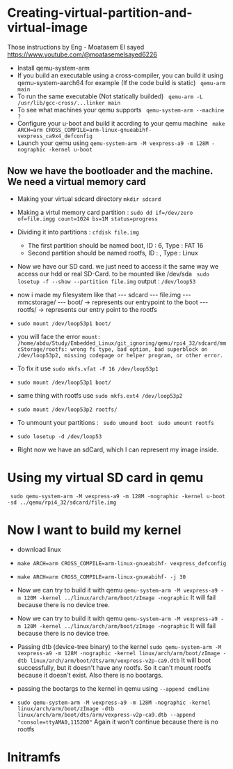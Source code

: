 # Creating-virtual-partition-and-virtual-image
Those instructions by Eng - Moatasem El sayed https://www.youtube.com/@moatasemelsayed6226

- Install qemu-system-arm
- If you build an executable using a cross-compiler, you can build it using qemu-system-aarch64 for example (If the code build is static)
   ``` qemu-arm main```
- To run the same executable (Not statically builded)
    ``` qemu-arm -L /usr/lib/gcc-cross/...linker main```
- To see what machines your qemu supports
    ``` qemu-system-arm --machine ?```
- Configure your u-boot and build it accrding to your qemu machine
    ``` make ARCH=arm CROSS_COMPILE=arm-linux-gnueabihf- vexpress_ca9x4_defconfig```
- Launch your qemu using
    ```qemu-system-arm -M vexpress-a9 -m 128M -nographic -kernel u-boot```


## Now we have the bootloader and the machine. We need a virtual memory card
- Making your virtual sdcard directory ```mkdir sdcard```
- Making a virtul memory card partition : ```sudo dd if=/dev/zero of=file.imgg count=1024 bs=1M status=progress```
- Dividing it into partitions : ```cfdisk file.img```
    - The first partition should be named boot, ID : 6, Type : FAT 16
    - Second partition should be named rootfs, ID : , Type : Linux
- Now we have our SD card. we just need to access it the same way we access our hdd or real SD-Card. to be mounted like /dev/sda
``` sudo losetup -f --show --partition file.img```
output : ```/dev/loop53```
- now i made my filesystem like that
      --- sdcard
            --- file.img
            --- mmcstorage/
                  --- boot/    -> represents our entrypoint to the boot
                  --- rootfs/  -> represents our entry point to the rootfs
- ```sudo mount /dev/loop53p1 boot/```
- you will face the error ```mount: /home/abdu/Study/Embedded_Linux/git_ignoring/qemu/rpi4_32/sdcard/mmcStorage/rootfs: wrong fs type, bad option, bad superblock on /dev/loop53p2, missing codepage or helper program, or other error.```
- To fix it use ```sudo mkfs.vfat -F 16 /dev/loop53p1```
- ```sudo mount /dev/loop53p1 boot/```
- same thing  with rootfs use ```sudo mkfs.ext4 /dev/loop53p2```
- ```sudo mount /dev/loop53p2 rootfs/```

- To unmount your partitions : ``` sudo umound boot```
  ``` sudo umount rootfs```
- ```sudo losetup -d /dev/loop53```

- Right now we have an sdCard, which I can represent my image inside.

# Using my virtual SD card in qemu
``` sudo qemu-system-arm -M vexpress-a9 -m 128M -nographic -kernel u-boot -sd ../qemu/rpi4_32/sdcard/file.img```

# Now I want to build my kernel
- download linux
- ```make ARCH=arm CROSS_COMPILE=arm-linux-gnueabihf- vexpress_defconfig```
- ```make ARCH=arm CROSS_COMPILE=arm-linux-gnueabihf- -j 30```
- Now we can try to build it with qemu ```qemu-system-arm -M vexpress-a9 -m 120M -kernel ../linux/arch/arm/boot/zImage -nographic``` It will fail because there is no device tree.
- Now we can try to build it with qemu ```qemu-system-arm -M vexpress-a9 -m 120M -kernel ../linux/arch/arm/boot/zImage -nographic``` It will fail because there is no device tree.

- Passing dtb (device-tree binary) to the kernel ```sudo qemu-system-arm -M vexpress-a9 -m 128M -nographic -kernel linux/arch/arm/boot/zImage -dtb linux/arch/arm/boot/dts/arm/vexpress-v2p-ca9.dtb```
It will boot successfully, but it doesn't have any rootfs. So it can't mount rootfs because it doesn't exist. Also there is no bootargs.

- passing the bootargs to the kernel in qemu using ```--append cmdline```
- ```sudo qemu-system-arm -M vexpress-a9 -m 128M -nographic -kernel linux/arch/arm/boot/zImage -dtb linux/arch/arm/boot/dts/arm/vexpress-v2p-ca9.dtb --append "console=ttyAMA0,115200"``` Again it won't continue because there is no rootfs

# Initramfs


